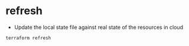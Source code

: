 # refresh

- Update the local state file against real state of the resources in cloud

```sh
terraform refresh
```
